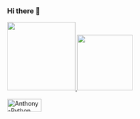 ### Hi there 👋

<!--
**FelipeValve/FelipeValve** is a ✨ _special_ ✨ repository because its `README.md` (this file) appears on your GitHub profile.

Here are some ideas to get you started:

- 🔭 I’m currently working on ...
- 🌱 I’m currently learning ...
- 👯 I’m looking to collaborate on ...
- 🤔 I’m looking for help with ...
- 💬 Ask me about ...
- 📫 How to reach me: ...
- 😄 Pronouns: ...
- ⚡ Fun fact: ...
-->


<div>
  <a href="https://github.com/Anthony17DEV">
  <img height="160cm" src="https://github-readme-stats.vercel.app/api?username=FelipeValve&show_icons=true&theme=dark&include_all_comits=true&count_private=true"/>
  <img height="130cm" src="https://github-readme-stats.vercel.app/api/top-langs/?username=FelipeValve&layout=compact&langs_count=16&theme=dark"/>
</div>

<div style="display: inline_block"><br>
  <img align="center" alt="Anthony-Python" height="30" width="80" src="https://img.shields.io/badge/Python-3776AB?style=for-the-badge&logo=python&logoColor=white">
</div>

##


